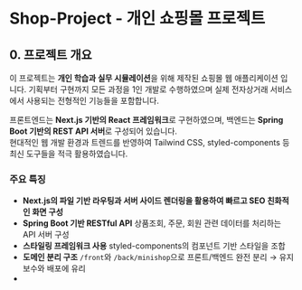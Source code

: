 # Shop-Project - 개인 쇼핑몰 프로젝트
## 0. 프로젝트 개요

이 프로젝트는 **개인 학습과 실무 시뮬레이션**을 위해 제작된 쇼핑몰 웹 애플리케이션 입니다.
기획부터 구현까지 모든 과정을 1인 개발로 수행하였으며 실제 전자상거래 서비스에서 사용되는 전형적인 기능들을 포함합니다.

프론트엔드는 **Next.js 기반의 React 프레임워크**로 구현하였으며, 백엔드는 **Spring Boot 기반의 REST API 서버**로 구성되어 있습니다.  
현대적인 웹 개발 환경과 트렌드를 반영하여 Tailwind CSS, styled-components 등 최신 도구들을 적극 활용하였습니다.

### 주요 특징
- **Next.js의 파일 기반 라우팅과 서버 사이드 렌더링을 활용하여 빠르고 SEO 친화적인 화면 구성**
- **Spring Boot 기반 RESTful API** 상품조회, 주문, 회원 관련 데이터를 처리하는 API 서버 구성 
- **스타일링 프레임워크 사용** styled-components의 컴포넌트 기반 스타일을 조합
- **도메인 분리 구조** `/front`와 `/back/minishop`으로 프론트/백엔드 완전 분리 → 유지보수와 배포에 유리
-
